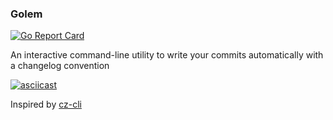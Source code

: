 ### Golem

[![Go Report Card](https://goreportcard.com/badge/github.com/geocine/golem)](https://goreportcard.com/report/github.com/geocine/golem)

An interactive command-line utility to write your commits automatically with a changelog convention

[![asciicast](https://i.imgur.com/8MveYRq.png)](https://asciinema.org/a/bq03xyXu2FZpOID6gPQ5M6n7U)

Inspired by [cz-cli](https://github.com/commitizen/cz-cli)
